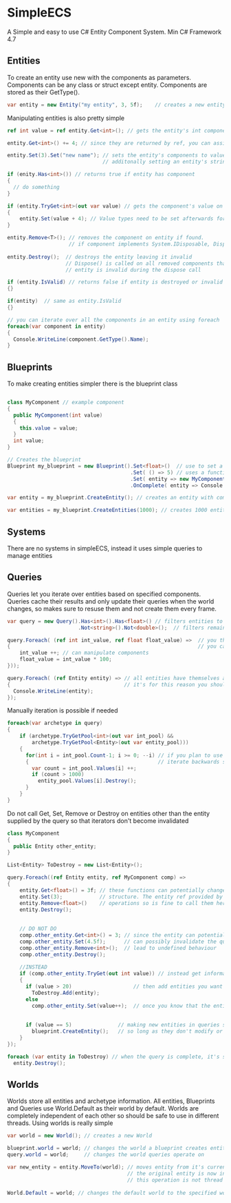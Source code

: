 # SimpleECS
A Simple and easy to use C# Entity Component System.
Min C# Framework 4.7


## Entities
To create an entity use new with the components as parameters.
Components can be any class or struct except entity.
Components are stored as their GetType().
```C#
var entity = new Entity("my entity", 3, 5f);    // creates a new entity with components
```

Manipulating entities is also pretty simple
```C#
ref int value = ref entity.Get<int>(); // gets the entity's int component by ref value. int is automatically added with default values if not found.

entity.Get<int>() += 4; // since they are returned by ref, you can assign values directly

entity.Set(3).Set("new name"); // sets the entity's components to values. Component is added if not already on entity
                               // additonally setting an entity's string component sets it's ToString() function

if (enity.Has<int>()) // returns true if entity has component
{
  // do something
}

if (entity.TryGet<int>(out var value) // gets the component's value on entity, returns false if not found
{
    entity.Set(value + 4); // Value types need to be set afterwards for changes to take place
}

entity.Remove<T>(); // removes the component on entity if found.
                    // if component implements System.IDisposable, Dispose() is called when component is removed
                    
entity.Destroy();  // destroys the entity leaving it invalid
                   // Dispose() is called on all removed components that implement System.IDisposable
                   // entity is invalid during the dispose call

if (entity.IsValid) // returns false if entity is destroyed or invalid
{}

if(entity)  // same as entity.IsValid
{}

// you can iterate over all the components in an entity using foreach
foreach(var component in entity)
{
  Console.WriteLine(component.GetType().Name);
}

```
## Blueprints
To make creating entities simpler there is the blueprint class
```C#

class MyComponent // example component
{
  public MyComponent(int value)
  {
    this.value = value;
  }
  int value;
}

// Creates the blueprint
Blueprint my_blueprint = new Blueprint().Set<float>()  // use to set a component with default values
                                        .Set( () => 5) // uses a function that generates a component and sets it on the entity
                                        .Set( entity => new MyComponent(entity.Get<int>()) // use the entity function to retrieve previously added components
                                        .OnComplete( entity => Console.Write($"{entity} spawned"); // complete is called after all components have been added

var entity = my_blueprint.CreateEntity(); // creates an entity with components set by blueprint

var entities = my_blueprint.CreateEntities(1000); // creates 1000 entities with components set by blueprint
```
## Systems

There are no systems in simpleECS, instead it uses simple queries to manage entities


## Queries

Queries let you iterate over entities based on specified components.
Queries cache their results and only update their queries when the world changes,
so makes sure to resuse them and not create them every frame.

```C#
var query = new Query().Has<int>().Has<float>() // filters entities to those with components
                       .Not<string>().Not<double>();  // filters remaining to those that do not have components

query.Foreach( (ref int int_value, ref float float_value) =>  // you then use the foreach function to update your components
{                                                             // you can use up to 8 components in the query
    int_value ++; // can manipulate components                
    float_value = int_value * 100;
}));

query.Foreach( (ref Entity entity) => // all entities have themselves as components which can be accessed in queries like any other component
{                                     // it's for this reason you should not set, remove or otherwise alter an entity's entity component
  Console.WriteLine(entity);
});
```

Manually iteration is possible if needed
```C#
foreach(var archetype in query)
{
    if (archetype.TryGetPool<int>(out var int_pool) &&
        archetype.TryGetPool<Entity>(out var entity_pool)))
    {
      for(int i = int_pool.Count-1; i >= 0; --i) // if you plan to use get, set, remove, destroy or make new entities
      {                                          // iterate backwards so the iterators don't become invalidated
        var count = int_pool.Values[i] ++;
        if (count > 1000)
          entity_pool.Values[i].Destroy();
      }   
    }
}
```

Do not call Get, Set, Remove or Destroy on entities other than the entity supplied by the query so that iterators don't become invalidated
```C#
class MyComponent
{
  public Entity other_entity;
}

List<Entity> ToDestroy = new List<Entity>();

query.Foreach((ref Entity entity, ref MyComponent comp) =>
{
    entity.Get<float>() = 3f; // these functions can potentially change the underlying archetype
    entity.Set(3);            // structure. The entity ref provided by the query supports these
    entity.Remove<float>()    // operations so is fine to call them here
    entity.Destroy();
    
    
    // DO NOT DO
    comp.other_entity.Get<int>() = 3; // since the entity can potentially be anything, calling these functions
    comp.other_entity.Set(4.5f);      // can possibly invalidate the query's iterators and
    comp.other_entity.Remove<int>();  // lead to undefined behaviour
    comp.other_entity.Destroy();
    
    //INSTEAD
    if (comp.other_entity.TryGet(out int value)) // instead get information from it with try get first
    {
      if (value > 20)                    // then add entities you want to change to a list
        ToDestroy.Add(entity);
      else
        comp.other_entity.Set(value++);  // once you know that the entity has the component, it's safe to call set or get
    
    
      if (value == 5)               // making new entities in queries should be safe, 
        blueprint.CreateEntity();   // so long as they don't modify or destroy other entities in the process
    }
});

foreach (var entity in ToDestroy) // when the query is complete, it's safe to do to the entities what you wish
  entity.Destroy();
```

## Worlds

Worlds store all entities and archetype information.
All entities, Blueprints and Queries use World.Default as their world by default.
Worlds are completely independent of each other so should be safe to use in different threads.
Using worlds is really simple
```C#
var world = new World(); // creates a new World

blueprint.world = world; // changes the world a blueprint creates entities in
query.world = world;     // changes the world queries operate on

var new_entity = entity.MoveTo(world); // moves entity from it's current world to it's new world and returns the entity's new value in that world
                                       // the original entity is now invalid
                                       // this operation is not thread safe, so all worlds should be synced to the main thread before hand
                                       
World.Default = world; // changes the default world to the specified world so all new blueprints, queries and entities will now use this world instead
```
